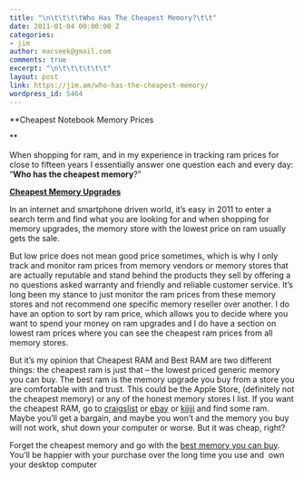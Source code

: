 ```yaml
---
title: "\n\t\t\t\tWho Has The Cheapest Memory?\t\t"
date: 2011-01-04 00:00:00 Z
categories:
- jim
author: macseek@gmail.com
comments: true
excerpt: "\n\t\t\t\t\t\t"
layout: post
link: https://jim.am/who-has-the-cheapest-memory/
wordpress_id: 5464
---
```


**Cheapest Notebook Memory Prices




**




When shopping for ram, and in my experience in tracking ram prices for close to fifteen years I essentially answer one question each and every day: “**Who has the cheapest memory**?”




**[Cheapest Memory Upgrades](http://www.amazon.com/gp/product/B003VNKNF0/ref=as_li_ss_tl?ie=UTF8&tag=ramseeker-20&linkCode=as2&camp=1789&creative=390957&creativeASIN=B003VNKNF0)**




In an internet and smartphone driven world, it’s easy in 2011 to enter a search term and find what you are looking for and when shopping for memory upgrades, the memory store with the lowest price on ram usually gets the sale.




But low price does not mean good price sometimes, which is why I only track and monitor ram prices from memory vendors or memory stores that are actually reputable and stand behind the products they sell by offering a no questions asked warranty and friendly and reliable customer service. It’s long been my stance to just monitor the ram prices from these memory stores and not recommend one specific memory reseller over another. I do have an option to sort by ram price, which allows you to decide where you want to spend your money on ram upgrades and I do have a section on lowest ram prices where you can see the cheapest ram prices from all memory stores.




But it’s my opinion that Cheapest RAM and Best RAM are two different things: the cheapest ram is just that – the lowest priced generic memory you can buy. The best ram is the memory upgrade you buy from a store you are comfortable with and trust. This could be the Apple Store, (definitely not the cheapest memory) or any of the honest memory stores I list. If you want the cheapest RAM, go to [craigslist](http://www.craigslist.com) or [ebay](http://www.ebay.com) or [kijiji](http://www.kijiji.com) and find some ram. Maybe you’ll get a bargain, and maybe you won’t and the memory you buy will not work, shut down your computer or worse. But it was cheap, right?




Forget the cheapest memory and go with the [best memory you can buy](http://www.jim.am). You’ll be happier with your purchase over the long time you use and  own your desktop computer


		
